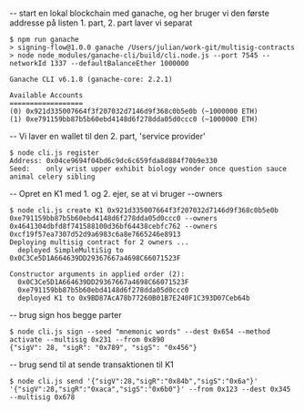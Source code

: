 -- start en lokal blockchain med ganache, og her bruger vi den første addresse på listen 1. part, 2. part laver vi separat

```text
$ npm run ganache
> signing-flow@1.0.0 ganache /Users/julian/work-git/multisig-contracts
> node node_modules/ganache-cli/build/cli.node.js --port 7545 --networkId 1337 --defaultBalanceEther 1000000

Ganache CLI v6.1.8 (ganache-core: 2.2.1)

Available Accounts
==================
(0) 0x921d335007664f3f207032d7146d9f368c0b5e0b (~1000000 ETH)
(1) 0xe791159bb87b5b60ebd4148d6f278dda05d0ccc0 (~1000000 ETH)
```

-- Vi laver en wallet til den 2. part, 'service provider'

```text
$ node cli.js register
Address: 0x04ce9694f04bd6c9dc6c659fda8d884f70b9e330
Seed:    only wrist upper exhibit biology wonder once question sauce animal celery sibling
```

-- Opret en K1 med 1. og 2. ejer, se at vi bruger --owners 

```text
$ node cli.js create K1 0x921d335007664f3f207032d7146d9f368c0b5e0b 0xe791159bb87b5b60ebd4148d6f278dda05d0ccc0 --owners 0x4641304dbfd8f741588100d36bf64438cebfc762 --owners 0xcf19f57ea7307d52d9a6983c6a8e7665246e8913
Deploying multisig contract for 2 owners ...
  deployed SimpleMultiSig to 0x0C3Ce5D1A664639DD29367667a4698C66071523F

Constructor arguments in applied order (2):
  0x0C3Ce5D1A664639DD29367667a4698C66071523F
  0xe791159bb87b5b60ebd4148d6f278dda05d0ccc0
  deployed K1 to 0x9BD87AcA78b77260B01B7E240F1C393D07Ceb64b
```

-- brug sign hos begge parter

```text
$ node cli.js sign --seed "mnemonic words" --dest 0x654 --method activate --multisig 0x231 --from 0x890
{"sigV": 28, "sigR": "0x789", "sigS": "0x456"}
```

-- brug send til at sende transaktionen til K1

```text
$ node cli.js send '{"sigV":28,"sigR":"0x84b","sigS":"0x6a"}' '{"sigV":28,"sigR":"0xaca","sigS":"0x6b0"}' --from 0x123 --dest 0x345 --multisig 0x678
```    

